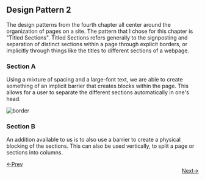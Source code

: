 ## Design Pattern 2

The design patterns from the fourth chapter all center around the organization of pages on a site. The pattern that I chose for this chapter is "Titled Sections". Titled Sections refers generally to the signposting and separation of distinct sections within a page through explicit borders, or implicitly through things like the titles to different sections of a webpage.


### Section A

Using a mixture of spacing and a large-font text, we are able to create something of an implicit barrier that creates blocks within the page. This allows for a user to separate the different sections automatically in one's head.

![border](https://g-birmin.github.io/photos/border.jpg)

### Section B

An addition available to us is to also use a barrier to create a physical blocking of the sections. This can also be used vertically, to split a page or sections into columns.


<div style="text-align: left"> <a href="/dp_1"> <-Prev </a> </div> <div style="text-align: right"> <a href="/dp_3"> Next-> </a> </div>
